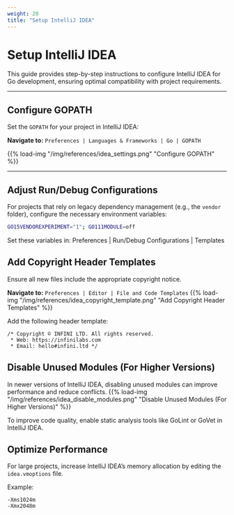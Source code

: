 ```yaml
---
weight: 20
title: "Setup IntelliJ IDEA"
---
```


# Setup IntelliJ IDEA

This guide provides step-by-step instructions to configure IntelliJ IDEA for Go development, ensuring optimal compatibility with project requirements.

---

## Configure GOPATH

Set the `GOPATH` for your project in IntelliJ IDEA:

**Navigate to:**
`Preferences | Languages & Frameworks | Go | GOPATH`

{{% load-img "/img/references/idea_settings.png" "Configure GOPATH" %}}

---

## Adjust Run/Debug Configurations

For projects that rely on legacy dependency management (e.g., the `vendor` folder), configure the necessary environment variables:

```bash
GO15VENDOREXPERIMENT="1"; GO111MODULE=off
```

Set these variables in:
Preferences | Run/Debug Configurations | Templates

## Add Copyright Header Templates

Ensure all new files include the appropriate copyright notice.

**Navigate to:**
`Preferences | Editor | File and Code Templates`
{{% load-img "/img/references/idea_copyright_template.png" "Add Copyright Header Templates" %}}

Add the following header template:
```
/* Copyright © INFINI LTD. All rights reserved.
 * Web: https://infinilabs.com
 * Email: hello#infini.ltd */
```
## Disable Unused Modules (For Higher Versions)

In newer versions of IntelliJ IDEA, disabling unused modules can improve performance and reduce conflicts.
{{% load-img "/img/references/idea_disable_modules.png" "Disable Unused Modules (For Higher Versions)" %}}

To improve code quality, enable static analysis tools like GoLint or GoVet in IntelliJ IDEA.

## Optimize Performance
For large projects, increase IntelliJ IDEA’s memory allocation by editing the `idea.vmoptions` file.

Example:
```
-Xms1024m
-Xmx2048m
```
